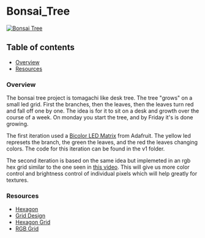 # Bonsai_Tree

[![Bonsai Tree](https://img.youtube.com/vi/Nyb88LEKUjw/0.jpg)](https://www.youtube.com/watch?v=Nyb88LEKUjw)


## Table of contents
* [Overview](#overview)
* [Resources](#resources)

### Overview
The bonsai tree project is tomagachi like desk tree. The tree "grows" on a small led grid. First the branches, then the leaves, then the leaves turn red and fall off one by one. The idea is for it to sit on a desk and growth over the course of a week. On monday you start the tree, and by Friday it's is done growing.

The first iteration used a [Bicolor LED Matrix](https://www.adafruit.com/product/902) from Adafruit. The yellow led represets the branch, the green the leaves, and the red the leaves changing colors. The code for this iteration can be found in the v1 folder.

The second iteration is based on the same idea but implemeted in an rgb hex grid similar to the one seen in [this video](https://www.youtube.com/watch?v=po9i8U6nh0U). This will give us more color control and brightness control of individual pixels which will help greatly for textures. 

### Resources

* [Hexagon](https://www.redblobgames.com/grids/hexagons/)
* [Grid Design](http://louisc.co.uk/?p=2554)
* [Hexagon Grid](https://www.youtube.com/watch?v=po9i8U6nh0U)
* [RGB Grid](https://create.arduino.cc/projecthub/Mukesh_Sankhla/rgb-hexmatrix-iot-clock-54fc5d)
